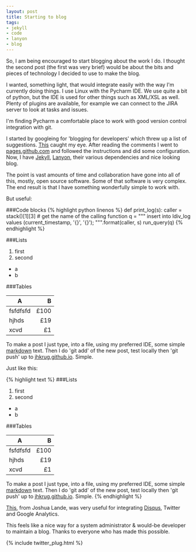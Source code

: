 ```yaml
---
layout: post
title: Starting to blog
tags:
- jekyll
- code
- lanyon
- blog
---
```


So, I am being encouraged to start blogging about the work I do. I
thought the second post (the first was very brief) would be about the
bits and pieces of technology I decided to use to make the blog.

I wanted, something light, that would integrate easily with the way I'm
currently doing things. I use Linux with the Pycharm IDE.  We use quite
a bit of python, but the IDE is used for other things such as XML/XSL
as well. Plenty of plugins are available, for example we can connect to
the JIRA server to look at tasks and issues.

<!--more-->

I'm finding Pycharm a comfortable place to work with good version control
integration with git.

I started by googleing for 'blogging for
developers' which threw up a list of suggestions.
[This](http://www.quora.com/Whats-the-best-blogging-platform-for-programmers)
caught my eye. After reading the comments I went to
[pages.github.com](https://pages.github.com) and followed the instructions
and did some configuration.  Now, I have [Jekyll](http://jekyllrb.com/),
[Lanyon](https://github.com/poole/lanyon), their various dependencies
and nice looking blog.

The point is vast amounts of time and collaboration
have gone into all of this, mostly, open source software. Some of that
software is very complex. The end result is that I have something
wonderfully simple to work with.

But useful:

###Code blocks
{% highlight python linenos %}
def print_log(s):
    caller = stack()[1][3]  # get the name of the calling function
    q = """
      insert into ldiv_log values (current_timestamp, '{}', '{}');
    """.format(caller, s)
    run_query(q)
{% endhighlight %}

###Lists

1. first
2. second
 * a
 * b

###Tables

| A         | B     |
| --------- | -----:|
| fsfdfsfd  |  £100 |
| hjhds     |   £19 |
| xcvd      |    £1 |

To make a post I just type, into a file, using my preferred IDE, some
simple [markdown](http://en.wikipedia.org/wiki/Markdown) text. Then
I do 'git add' of the new post, test locally then 'git push' up to
[jhkrug.github.io](http://jhkrug.github.io). Simple.

Just like this:

{% highlight text %}
###Lists

1. first
2. second
 * a
 * b

###Tables

| A         | B     |
| --------- | -----:|
| fsfdfsfd  |  £100 |
| hjhds     |   £19 |
| xcvd      |    £1 |

To make a post I just type, into a file, using my preferred IDE, some
simple [markdown](http://en.wikipedia.org/wiki/Markdown) text. Then
I do 'git add' of the new post, test locally then 'git push' up to
[jhkrug.github.io](http://jhkrug.github.io). Simple.
{% endhighlight %}

[This](http://joshualande.com/jekyll-github-pages-poole/), from Joshua Lande, was very
useful for integrating [Disqus](https://disqus.com/), Twitter and 
Google Analytics.

This feels like a nice way for a system administrator & would-be developer
to maintain a blog. Thanks to everyone who has made this possible.

{% include twitter_plug.html %}

